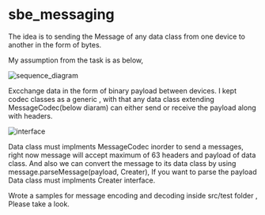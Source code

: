 # sbe_messaging

The idea is to sending the Message of any data class from one device to another in the form of bytes.

My assumption from the task is as below,

![sequence_diagram](https://user-images.githubusercontent.com/38101471/230706031-1a1c6b82-d60e-4014-8134-972fb369c2e4.png)

Excchange data in the form of binary payload between devices. I kept codec classes as a generic , with that any data class extending MessageCodec(below diaram) can either send or receive the payload along with headers.


![interface](https://user-images.githubusercontent.com/38101471/230643822-7a65a1d5-4a58-43dc-8453-7e3fac052779.png)


    
Data class must implments MessageCodec inorder to send a messages, right now message will accept maximum of 63 headers and payload of data class. And also we can convert the message to its data class by using message.parseMessage(payload, Creater), If you want to parse the payload Data class must implments Creater interface. 
    
    
Wrote a samples for message encoding and decoding inside src/test folder , Please take a look. 
